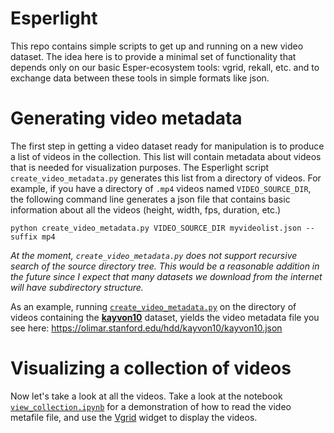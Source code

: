 # Esperlight

This repo contains simple scripts to get up and running on a new video dataset.  The idea here is to provide a minimal set of functionality that depends only on our basic Esper-ecosystem tools: vgrid, rekall, etc. and to exchange data between these tools in simple formats like json.

# Generating video metadata

The first step in getting a video dataset ready for manipulation is to produce a list of videos in the collection.  This list will contain metadata about videos that is needed for visualization purposes.  The Esperlight script `create_video_metadata.py` generates this list from a directory of videos.  For example, if you have a directory of `.mp4` videos named `VIDEO_SOURCE_DIR`, the following command line generates a json file that contains basic information about all the videos (height, width, fps, duration, etc.)

    python create_video_metadata.py VIDEO_SOURCE_DIR myvideolist.json --suffix mp4

_At the moment, `create_video_metadata.py` does not support recursive search of the source directory tree.  This would be a reasonable addition in the future since I expect that many datasets we download from the internet will have subdirectory structure._

As an example, running [`create_video_metadata.py`](view_collection.ipynb) on the directory of videos containing the [__kayvon10__](https://olimar.stanford.edu/hdd/kayvon10/) dataset, yields the video metadata file you see here: <https://olimar.stanford.edu/hdd/kayvon10/kayvon10.json>

# Visualizing a collection of videos

Now let's take a look at all the videos. Take a look at the notebook [`view_collection.ipynb`](view_collection.ipynb) for a demonstration of how to read the video metafile file, and use the [Vgrid](https://github.com/scanner-research/vgrid) widget to display the videos.  
